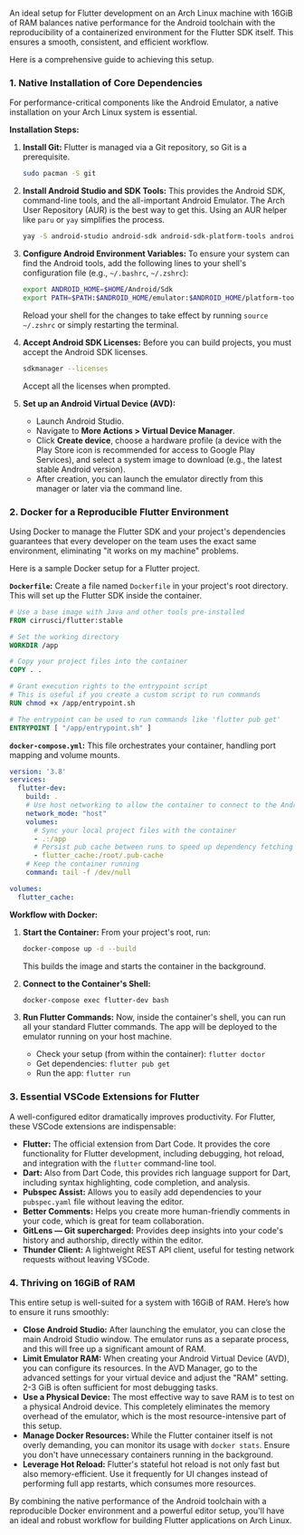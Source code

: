 An ideal setup for Flutter development on an Arch Linux machine with 16GiB of RAM balances native performance for the Android toolchain with the reproducibility of a containerized environment for the Flutter SDK itself. This ensures a smooth, consistent, and efficient workflow.

Here is a comprehensive guide to achieving this setup.

### 1. Native Installation of Core Dependencies

For performance-critical components like the Android Emulator, a native installation on your Arch Linux system is essential.

**Installation Steps:**

1.  **Install Git:** Flutter is managed via a Git repository, so Git is a prerequisite.
    ```bash
    sudo pacman -S git
    ```

2.  **Install Android Studio and SDK Tools:** This provides the Android SDK, command-line tools, and the all-important Android Emulator. The Arch User Repository (AUR) is the best way to get this. Using an AUR helper like `paru` or `yay` simplifies the process.
    ```bash
    yay -S android-studio android-sdk android-sdk-platform-tools android-sdk-build-tools
    ```

3.  **Configure Android Environment Variables:** To ensure your system can find the Android tools, add the following lines to your shell's configuration file (e.g., `~/.bashrc`, `~/.zshrc`):
    ```bash
    export ANDROID_HOME=$HOME/Android/Sdk
    export PATH=$PATH:$ANDROID_HOME/emulator:$ANDROID_HOME/platform-tools
    ```
    Reload your shell for the changes to take effect by running `source ~/.zshrc` or simply restarting the terminal.

4.  **Accept Android SDK Licenses:** Before you can build projects, you must accept the Android SDK licenses.
    ```bash
    sdkmanager --licenses
    ```
    Accept all the licenses when prompted.

5.  **Set up an Android Virtual Device (AVD):**
    *   Launch Android Studio.
    *   Navigate to **More Actions > Virtual Device Manager**.
    *   Click **Create device**, choose a hardware profile (a device with the Play Store icon is recommended for access to Google Play Services), and select a system image to download (e.g., the latest stable Android version).
    *   After creation, you can launch the emulator directly from this manager or later via the command line.

### 2. Docker for a Reproducible Flutter Environment

Using Docker to manage the Flutter SDK and your project's dependencies guarantees that every developer on the team uses the exact same environment, eliminating "it works on my machine" problems.

Here is a sample Docker setup for a Flutter project.

**`Dockerfile`:**
Create a file named `Dockerfile` in your project's root directory. This will set up the Flutter SDK inside the container.

```dockerfile
# Use a base image with Java and other tools pre-installed
FROM cirrusci/flutter:stable

# Set the working directory
WORKDIR /app

# Copy your project files into the container
COPY . .

# Grant execution rights to the entrypoint script
# This is useful if you create a custom script to run commands
RUN chmod +x /app/entrypoint.sh

# The entrypoint can be used to run commands like 'flutter pub get'
ENTRYPOINT [ "/app/entrypoint.sh" ]
```

**`docker-compose.yml`:**
This file orchestrates your container, handling port mapping and volume mounts.

```yaml
version: '3.8'
services:
  flutter-dev:
    build: .
    # Use host networking to allow the container to connect to the Android emulator on the host
    network_mode: "host"
    volumes:
      # Sync your local project files with the container
      - .:/app
      # Persist pub cache between runs to speed up dependency fetching
      - flutter_cache:/root/.pub-cache
    # Keep the container running
    command: tail -f /dev/null

volumes:
  flutter_cache:
```

**Workflow with Docker:**

1.  **Start the Container:** From your project's root, run:
    ```bash
    docker-compose up -d --build
    ```
    This builds the image and starts the container in the background.

2.  **Connect to the Container's Shell:**
    ```bash
    docker-compose exec flutter-dev bash
    ```

3.  **Run Flutter Commands:** Now, inside the container's shell, you can run all your standard Flutter commands. The app will be deployed to the emulator running on your host machine.
    *   Check your setup (from within the container): `flutter doctor`
    *   Get dependencies: `flutter pub get`
    *   Run the app: `flutter run`

### 3. Essential VSCode Extensions for Flutter

A well-configured editor dramatically improves productivity. For Flutter, these VSCode extensions are indispensable:

*   **Flutter:** The official extension from Dart Code. It provides the core functionality for Flutter development, including debugging, hot reload, and integration with the `flutter` command-line tool.
*   **Dart:** Also from Dart Code, this provides rich language support for Dart, including syntax highlighting, code completion, and analysis.
*   **Pubspec Assist:** Allows you to easily add dependencies to your `pubspec.yaml` file without leaving the editor.
*   **Better Comments:** Helps you create more human-friendly comments in your code, which is great for team collaboration.
*   **GitLens — Git supercharged:** Provides deep insights into your code's history and authorship, directly within the editor.
*   **Thunder Client:** A lightweight REST API client, useful for testing network requests without leaving VSCode.

### 4. Thriving on 16GiB of RAM

This entire setup is well-suited for a system with 16GiB of RAM. Here’s how to ensure it runs smoothly:

*   **Close Android Studio:** After launching the emulator, you can close the main Android Studio window. The emulator runs as a separate process, and this will free up a significant amount of RAM.
*   **Limit Emulator RAM:** When creating your Android Virtual Device (AVD), you can configure its resources. In the AVD Manager, go to the advanced settings for your virtual device and adjust the "RAM" setting. 2-3 GiB is often sufficient for most debugging tasks.
*   **Use a Physical Device:** The most effective way to save RAM is to test on a physical Android device. This completely eliminates the memory overhead of the emulator, which is the most resource-intensive part of this setup.
*   **Manage Docker Resources:** While the Flutter container itself is not overly demanding, you can monitor its usage with `docker stats`. Ensure you don't have unnecessary containers running in the background.
*   **Leverage Hot Reload:** Flutter's stateful hot reload is not only fast but also memory-efficient. Use it frequently for UI changes instead of performing full app restarts, which consumes more resources.

By combining the native performance of the Android toolchain with a reproducible Docker environment and a powerful editor setup, you'll have an ideal and robust workflow for building Flutter applications on Arch Linux.
